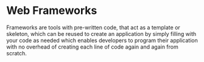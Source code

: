 # Web Frameworks

Frameworks are tools with pre-written code, that act as a template or skeleton, which can be reused to create an application by simply filling with your code as needed which enables developers to program their application with no overhead of creating each line of code again and again from scratch.
